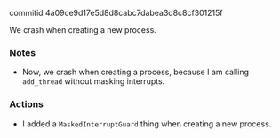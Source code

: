 commitid 4a09ce9d17e5d8d8cabc7dabea3d8c8cf301215f

We crash when creating a new process.

### Notes

-   Now, we crash when creating a process, because I am calling `add_thread` without masking interrupts.

### Actions

-   I added a `MaskedInterruptGuard` thing when creating a new process.
